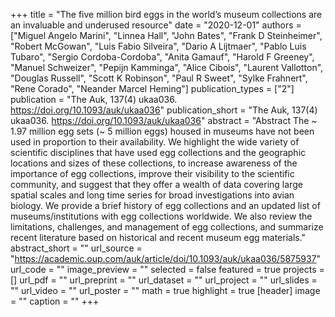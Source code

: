 +++
title = "The five million bird eggs in the world’s museum collections are an invaluable and underused resource"
date = "2020-12-01"
authors = ["Miguel Angelo Marini", "Linnea Hall", "John Bates", "Frank D Steinheimer", "Robert McGowan", "Luis Fabio Silveira", "Dario A Lijtmaer", "Pablo Luis Tubaro", "Sergio Cordoba-Cordoba", "Anita Gamauf", "Harold F Greeney", "Manuel Schweizer", "Pepijn Kamminga", "Alice Cibois", "Laurent Vallotton", "Douglas Russell", "Scott K Robinson", "Paul R Sweet", "Sylke Frahnert", "Rene Corado", "Neander Marcel Heming"]
publication_types = ["2"]
publication = "The Auk, 137(4) ukaa036. https://doi.org/10.1093/auk/ukaa036"
publication_short = "The Auk, 137(4) ukaa036. https://doi.org/10.1093/auk/ukaa036"
abstract = "Abstract             The ~ 1.97 million egg sets (~ 5 million eggs) housed in museums have not been used in proportion to their availability. We highlight the wide variety of scientific disciplines that have used egg collections and the geographic locations and sizes of these collections, to increase awareness of the importance of egg collections, improve their visibility to the scientific community, and suggest that they offer a wealth of data covering large spatial scales and long time series for broad investigations into avian biology. We provide a brief history of egg collections and an updated list of museums/institutions with egg collections worldwide. We also review the limitations, challenges, and management of egg collections, and summarize recent literature based on historical and recent museum egg materials."
abstract_short = ""
url_source = "https://academic.oup.com/auk/article/doi/10.1093/auk/ukaa036/5875937"
url_code = ""
image_preview = ""
selected = false
featured = true
projects = []
url_pdf = ""
url_preprint = ""
url_dataset = ""
url_project = ""
url_slides = ""
url_video = ""
url_poster = ""
math = true
highlight = true
[header]
image = ""
caption = ""
+++
